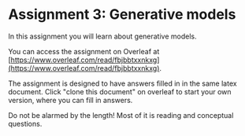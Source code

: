 # Assignment 3: Generative models

In this assignment you will learn about generative models.

You can access the assignment on Overleaf at [https://www.overleaf.com/read/fbjbbtxxnkxg](https://www.overleaf.com/read/fbjbbtxxnkxg).

The assignment is designed to have answers filled in in the same latex document.  Click "clone this document" on overleaf to start your own version, where you can fill in answers.

Do not be alarmed by the length!  Most of it is reading and conceptual questions.
